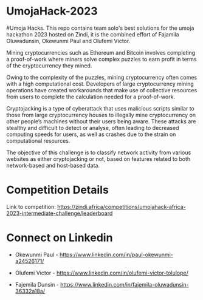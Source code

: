# UmojaHack-2023

#Umoja Hacks.  This repo contains team solo's best solutions for the umoja hackathon 2023 hosted on Zindi, it is the combined effort of Fajamila Oluwadunsin, Okewunmi Paul and Olufemi Victor.

Mining cryptocurrencies such as Ethereum and Bitcoin involves completing a proof-of-work where miners solve complex puzzles to earn profit in terms of the cryptocurrency they mined.

Owing to the complexity of the puzzles, mining cryptocurrency often comes with a high computational cost. Developers of large cryptocurrency mining operations have created workarounds that make use of collective resources from users to complete the calculation needed for a proof-of-work.

Cryptojacking is a type of cyberattack that uses malicious scripts similar to those from large cryptocurrency houses to illegally mine cryptocurrency on other people’s machines without their users being aware. These attacks are stealthy and difficult to detect or analyse, often leading to decreased computing speeds for users, as well as crashes due to the strain on computational resources.

The objective of this challenge is to classify network activity from various websites as either cryptojacking or not, based on features related to both network-based and host-based data.

# Competition Details

Link to competition: https://zindi.africa/competitions/umojahack-africa-2023-intermediate-challenge/leaderboard

# Connect on Linkedin

* Okewunmi Paul - https://www.linkedin.com/in/paul-okewunmi-a24526171/

* Olufemi Victor - https://www.linkedin.com/in/olufemi-victor-tolulope/

* Fajemila Dunsin - https://www.linkedin.com/in/fajemila-oluwadunsin-36332a18a/
